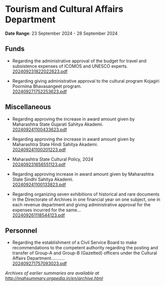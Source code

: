 # Tourism and Cultural Affairs Department

**Date Range**: 23 September 2024 - 28 September 2024


## Funds
- Regarding the administrative approval of the budget for travel and subsistence expenses of ICOMOS and UNESCO experts.\
  [202409231822022623.pdf](https://gr.maharashtra.gov.in/Site/Upload/Government%20Resolutions/English/202409231822022623.pdf)

- Regarding giving administrative approval to the cultural program Kojagiri Poornima Bhavasangeet program.\
  [202409271752253623.pdf](https://gr.maharashtra.gov.in/Site/Upload/Government%20Resolutions/English/202409271752253623.pdf)

## Miscellaneous
- Regarding approving the increase in award amount given by Maharashtra State Gujarati Sahitya Akademi.\
  [202409241100433623.pdf](https://gr.maharashtra.gov.in/Site/Upload/Government%20Resolutions/English/202409241100433623.pdf)

- Regarding approving the increase in award amount given by Maharashtra State Hindi Sahitya Akademi.\
  [202409241100201223.pdf](https://gr.maharashtra.gov.in/Site/Upload/Government%20Resolutions/English/202409241100201223.pdf)

- Maharashtra State Cultural Policy, 2024\
  [202409231656551123.pdf](https://gr.maharashtra.gov.in/Site/Upload/Government%20Resolutions/English/202409231656551123.pdf)

- Regarding approving increase in award amount given by Maharashtra State Sindhi Sahitya Akademi.\
  [202409241100133823.pdf](https://gr.maharashtra.gov.in/Site/Upload/Government%20Resolutions/English/202409241100133823.pdf)

- Regarding organizing seven exhibitions of historical and rare documents in the Directorate of Archives in one financial year on one subject, one in each revenue department and giving administrative approval for the expenses incurred for the same...\
  [202409261118544123.pdf](https://gr.maharashtra.gov.in/Site/Upload/Government%20Resolutions/English/202409261118544123.pdf)

## Personnel
- Regarding the establishment of a Civil Service Board to make recommendations to the competent authority regarding the posting and transfer of Group-A and Group-B (Gazetted) officers under the Cultural Affairs Department...........\
  [202409271757093023.pdf](https://gr.maharashtra.gov.in/Site/Upload/Government%20Resolutions/English/202409271757093023.pdf)


*Archives of earlier summaries are available at http://mahsummary.orgpedia.in/en/archive.html*